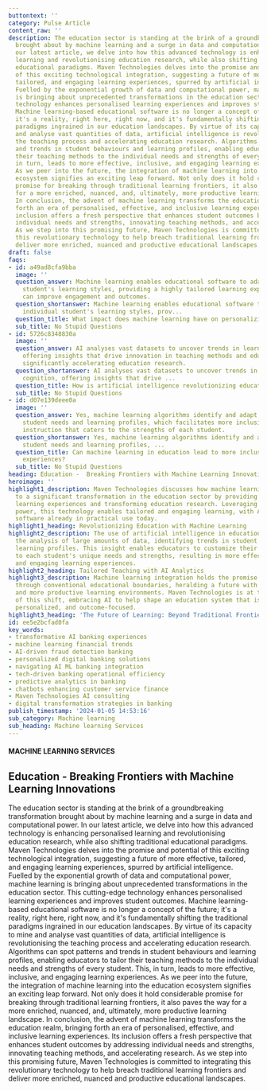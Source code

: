 ```yaml
---
buttontext: ''
category: Pulse Article
content_raw: ''
description: The education sector is standing at the brink of a groundbreaking transformation
  brought about by machine learning and a surge in data and computational power. In
  our latest article, we delve into how this advanced technology is enhancing personalised
  learning and revolutionising education research, while also shifting traditional
  educational paradigms. Maven Technologies delves into the promise and potential
  of this exciting technological integration, suggesting a future of more effective,
  tailored, and engaging learning experiences, spurred by artificial intelligence.
  Fuelled by the exponential growth of data and computational power, machine learning
  is bringing about unprecedented transformations in the education sector. This cutting-edge
  technology enhances personalised learning experiences and improves student outcomes.
  Machine learning-based educational software is no longer a concept of the future;
  it's a reality, right here, right now, and it's fundamentally shifting the traditional
  paradigms ingrained in our education landscapes. By virtue of its capacity to mine
  and analyse vast quantities of data, artificial intelligence is revolutionising
  the teaching process and accelerating education research. Algorithms can spot patterns
  and trends in student behaviours and learning profiles, enabling educators to tailor
  their teaching methods to the individual needs and strengths of every student. This,
  in turn, leads to more effective, inclusive, and engaging learning experiences.
  As we peer into the future, the integration of machine learning into the education
  ecosystem signifies an exciting leap forward. Not only does it hold considerable
  promise for breaking through traditional learning frontiers, it also paves the way
  for a more enriched, nuanced, and, ultimately, more productive learning landscape.
  In conclusion, the advent of machine learning transforms the education realm, bringing
  forth an era of personalised, effective, and inclusive learning experiences. Its
  inclusion offers a fresh perspective that enhances student outcomes by addressing
  individual needs and strengths, innovating teaching methods, and accelerating research.
  As we step into this promising future, Maven Technologies is committed to integrating
  this revolutionary technology to help breach traditional learning frontiers and
  deliver more enriched, nuanced and productive educational landscapes.
draft: false
faqs:
- id: a49ad8cfa9bba
  image: ''
  question_answer: Machine learning enables educational software to adapt to individual
    student's learning styles, providing a highly tailored learning experience that
    can improve engagement and outcomes.
  question_shortanswer: Machine learning enables educational software to adapt to
    individual student's learning styles, prov...
  question_title: What impact does machine learning have on personalizing education?
  sub_title: No Stupid Questions
- id: 5726c8348830a
  image: ''
  question_answer: AI analyses vast datasets to uncover trends in learning and cognition,
    offering insights that drive innovation in teaching methods and educational strategies,
    significantly accelerating education research.
  question_shortanswer: AI analyses vast datasets to uncover trends in learning and
    cognition, offering insights that drive ...
  question_title: How is artificial intelligence revolutionizing education research?
  sub_title: No Stupid Questions
- id: d07e139deee0a
  image: ''
  question_answer: Yes, machine learning algorithms identify and adapt to diverse
    student needs and learning profiles, which facilitates more inclusive, effective
    instruction that caters to the strengths of each student.
  question_shortanswer: Yes, machine learning algorithms identify and adapt to diverse
    student needs and learning profiles, ...
  question_title: Can machine learning in education lead to more inclusive learning
    experiences?
  sub_title: No Stupid Questions
heading: Education -  Breaking Frontiers with Machine Learning Innovations
heroimage: ''
highlight1_description: Maven Technologies discusses how machine learning is leading
  to a significant transformation in the education sector by providing personalized
  learning experiences and transforming education research. Leveraging data and computational
  power, this technology enables tailored and engaging learning, with AI-driven educational
  software already in practical use today.
highlight1_heading: Revolutionizing Education with Machine Learning
highlight2_description: The use of artificial intelligence in education allows for
  the analysis of large amounts of data, identifying trends in student behavior and
  learning profiles. This insight enables educators to customize their teaching approaches
  to each student's unique needs and strengths, resulting in more effective, inclusive,
  and engaging learning experiences.
highlight2_heading: Tailored Teaching with AI Analytics
highlight3_description: Machine learning integration holds the promise of breaking
  through conventional educational boundaries, heralding a future with enriched, nuanced,
  and more productive learning environments. Maven Technologies is at the forefront
  of this shift, embracing AI to help shape an education system that is more adaptive,
  personalized, and outcome-focused.
highlight3_heading: 'The Future of Learning: Beyond Traditional Frontiers'
id: ee5e2bcfad0fa
key_words:
- transformative AI banking experiences
- machine learning financial trends
- AI-driven fraud detection banking
- personalized digital banking solutions
- navigating AI ML banking integration
- tech-driven banking operational efficiency
- predictive analytics in banking
- chatbots enhancing customer service finance
- Maven Technologies AI consulting
- digital transformation strategies in banking
publish_timestamp: '2024-01-05 14:53:16'
sub_category: Machine learning
sub_heading: Machine learning Services
---
```


#### MACHINE LEARNING SERVICES
## Education -  Breaking Frontiers with Machine Learning Innovations
The education sector is standing at the brink of a groundbreaking transformation brought about by machine learning and a surge in data and computational power. In our latest article, we delve into how this advanced technology is enhancing personalised learning and revolutionising education research, while also shifting traditional educational paradigms. Maven Technologies delves into the promise and potential of this exciting technological integration, suggesting a future of more effective, tailored, and engaging learning experiences, spurred by artificial intelligence. Fuelled by the exponential growth of data and computational power, machine learning is bringing about unprecedented transformations in the education sector. This cutting-edge technology enhances personalised learning experiences and improves student outcomes. Machine learning-based educational software is no longer a concept of the future; it's a reality, right here, right now, and it's fundamentally shifting the traditional paradigms ingrained in our education landscapes. By virtue of its capacity to mine and analyse vast quantities of data, artificial intelligence is revolutionising the teaching process and accelerating education research. Algorithms can spot patterns and trends in student behaviours and learning profiles, enabling educators to tailor their teaching methods to the individual needs and strengths of every student. This, in turn, leads to more effective, inclusive, and engaging learning experiences. As we peer into the future, the integration of machine learning into the education ecosystem signifies an exciting leap forward. Not only does it hold considerable promise for breaking through traditional learning frontiers, it also paves the way for a more enriched, nuanced, and, ultimately, more productive learning landscape. In conclusion, the advent of machine learning transforms the education realm, bringing forth an era of personalised, effective, and inclusive learning experiences. Its inclusion offers a fresh perspective that enhances student outcomes by addressing individual needs and strengths, innovating teaching methods, and accelerating research. As we step into this promising future, Maven Technologies is committed to integrating this revolutionary technology to help breach traditional learning frontiers and deliver more enriched, nuanced and productive educational landscapes.